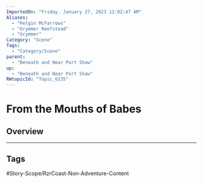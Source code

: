 ```yaml
---
ImportedOn: "Friday, January 27, 2023 12:02:47 AM"
Aliases:
  - "Relgin McFarrows"
  - "Grymmer Reefstead"
  - "Grymmer"
Category: "Scene"
Tags:
  - "Category/Scene"
parent:
  - "Beneath and Near Port Shaw"
up:
  - "Beneath and Near Port Shaw"
RWtopicId: "Topic_6235"
---
```

# From the Mouths of Babes
## Overview

---
## Tags
#Story-Scope/RzrCoast-Non-Adventure-Content

